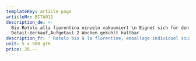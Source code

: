```yaml
---
templateKey: article-page
articleNr: BITA011
description_de: >-
  Bio Rotolo alla fiorentina einzeln vakuumiert \n Eignet sich für den
  Detail-Verkauf,Aufgetaut 2 Wochen gekühlt haltbar
description_fr: ' Rotolo bio à la florentine, emballage individuel sous vide \n Adapté à la vente de détail ; après décongélation, se conserve au réfrigérateur pendant deux semaines'
unit: 5 x 500 gTK
price: 26.--
---
```


